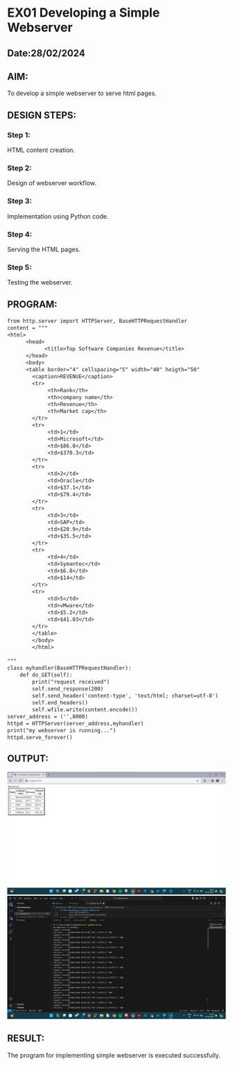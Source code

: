 # EX01 Developing a Simple Webserver
## Date:28/02/2024

## AIM:
To develop a simple webserver to serve html pages.

## DESIGN STEPS:
### Step 1: 
HTML content creation.

### Step 2:
Design of webserver workflow.

### Step 3:
Implementation using Python code.

### Step 4:
Serving the HTML pages.

### Step 5:
Testing the webserver.

## PROGRAM:
```
from http.server import HTTPServer, BaseHTTPRequestHandler
content = """
<html>
      <head> 
            <title>Top Software Companies Revenue</title>
      </head>
      <body>
      <table border="4" cellspacing="5" width="40" heigth="50"
        <caption>REVENUE</caption>
        <tr>
             <th>Rank</th>
             <th>company name</th>
             <th>Revenue</th>
             <th>Market cap</th>
        </tr>
        <tr>
             <td>1</td>
             <td>Microsoft</td>
             <td>$86.8</td>
             <td>$370.3</td>
        </tr>
        <tr>
             <td>2</td>
             <td>Oracle</td>
             <td>$37.1</td>
             <td>$79.4</td>
        </tr>
        <tr>
             <td>3</td>
             <td>SAP</td>
             <td>$20.9</td>
             <td>$35.5</td>
        </tr>
        <tr>
             <td>4</td>
             <td>Symantec</td>
             <td>$6.8</td>
             <td>$14</td>
        </tr>
        <tr>
             <td>5</td>
             <td>vMware</td>
             <td>$5.2</td>
             <td>$41.03</td>  
        </tr>
        </table>
        </body>
        </html>      

"""
class myhandler(BaseHTTPRequestHandler):
    def do_GET(self):
        print("request received")
        self.send_response(200)
        self.send_header('content-type', 'text/html; charset=utf-8')
        self.end_headers()
        self.wfile.write(content.encode())
server_address = ('',8000)
httpd = HTTPServer(server_address,myhandler)
print("my webserver is running...")
httpd.serve_forever()
```
## OUTPUT:
![alt text](<Screenshot 2024-03-15 095400.png>)
![alt text](<Screenshot 2024-03-15 101604-1.png>)

## RESULT:
The program for implementing simple webserver is executed successfully.
